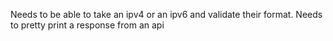 Needs to be able to take an ipv4 or an ipv6 and validate their format.
Needs to pretty print a response from an api

